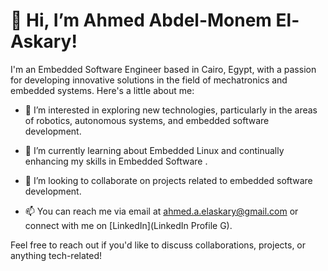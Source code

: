 # 👋 Hi, I’m Ahmed Abdel-Monem El-Askary!

I'm an Embedded Software Engineer based in Cairo, Egypt, with a passion for developing innovative solutions in the field of mechatronics and embedded systems. Here's a little about me:

- 👀 I’m interested in exploring new technologies, particularly in the areas of robotics, autonomous systems, and embedded software development.
  
- 🌱 I’m currently learning about Embedded Linux and continually enhancing my skills in Embedded Software .

- 💞️ I’m looking to collaborate on projects related to embedded software development.

- 📫 You can reach me via email at ahmed.a.elaskary@gmail.com or connect with me on [LinkedIn](LinkedIn Profile G).

Feel free to reach out if you'd like to discuss collaborations, projects, or anything tech-related!


<!---
Ahmed-El-Askary/Ahmed-El-Askary is a ✨ special ✨ repository because its `README.md` (this file) appears on your GitHub profile.
You can click the Preview link to take a look at your changes.
--->
